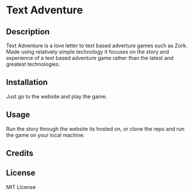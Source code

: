 # Text Adventure

## Description
Text Adventure is a love letter to text based adverture games such as Zork. Made using relatively simple technology it focuses on the story and experience of a text based adventure game rather than the latest and greatest technologies.

## Installation
Just go to the website and play the game.

## Usage
Run the story through the website its hosted on, or clone the repo and run the game on your local machine.

## Credits


## License
MIT License